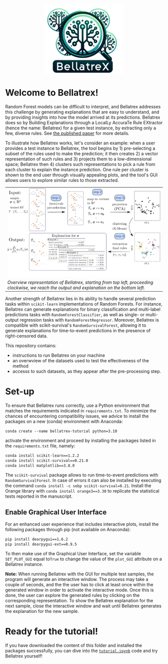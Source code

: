 <p align="center">
<img src="figures/bellatrex-logo.png" alt="Bellatrex Logo" width="50%"/>
</p>

# Welcome to Bellatrex!

Random Forest models can be difficult to interpret, and Bellatrex addresses this challenge by generating explanations that are easy to understand, and by providing insights into how the model arrived at its predictions. Bellatrex does so by Building Explanations through a LocalLy AccuraTe Rule EXtractor (hence the name: Bellatrex) for a given test instance, by extracting only a few, diverse rules. See [the published paper](https://ieeexplore.ieee.org/abstract/document/10105927) for more details.

To illustrate how Bellatrex works, let's consider an example: when a user provides a test instance to Bellatrex, the tool begins by 1) pre-selecting a subset of the rules used to make the prediction; it then creates 2) a vector representation of such rules and 3) projects them to a low-dimensional space; Bellatrex then 4) clusters such representations to pick a rule from each cluster to explain the instance prediction. One rule per cluster is shown to the end user through visually appealing plots, and the tool's GUI allows users to explore similar rules to those extracted.
            
<table>
  <tr>
    <td align="center">
      <img src="https://github.com/Klest94/Bellatrex/blob/main/figures/illustration_Bellatrex.png?raw=true" alt="Bellatrex image"/>
    </td>
  </tr>
  <tr>
    <td align="left">
      <em>Overview representation of Bellatrex, starting from top left, proceeding clockwise, we reach the output and explanation on the bottom left.</em>
    </td>
  </tr>
</table>


Another strength of Bellatrex lies in its ability to handle several prediction tasks within `scikit-learn` implementations of Random Forests. For instance, Bellatrex can generate explanations for binary classification and multi-label predictions  tasks with `RandomForestClassifier`, as well as single- or multi-output regression tasks with `RandomForestRegressor`. Moreover, Bellatrex is compatible with scikit-survival's `RandomSurvivalForest`, allowing it to generate explanations for time-to-event predictions in the presence of right-censored data.


This repository contains:
- instructions to run Bellatrex on your machine
- an overwview of the datasets used to test the effectiveness of the method
- accesss to such datasets, as they appear after the pre-processing step. 

# Set-up
 
To ensure that Bellatrex runs correctly, use a Python environment that matches the requirements indicated in `requirements.txt`. To minimize the chances of encountering compatibility issues, we advice to install the  packages on a new (conda) environment with Anaconda:
```
conda create --name bellatrex-tutorial python=3.10
```
activate the environment and proceed by installing the packages listed in the `requirements.txt` file, namely:
```
conda install scikit-learn==1.2.2
conda install scikit-survival==0.21.0
conda install matplotlib==3.8.0
```

The `scikit-survival` package allows to run time-to-event predictions with `RandomSurvivalForest`. 
In case of errors it can also be installed by executing the command `conda install -c sebp scikit-survival=0.21`.
Install the Orange library with `conda install orange3==3.30` to replicate the statistical tests reported in the manuscript.

## Enable Graphical User Interface

For an enhanced user experience that includes interactive plots, install the following packages through pip (not available on Anaconda):
```
pip install dearpygui==1.6.2 
pip install dearpygui-ext==0.9.5
```
To then make use of the Graphical User Interface, set the variable `SET_PLOT_GUI` equal to`True` to change the value of the `plot_GUI` attribute on a Bellatrex instance.

**Note:** When running Bellatrex with the GUI for multiple test samples, the program will generate an interactive window. The process may take a couple of seconds, and the the user has to click at least once within the generated window in order to activate the interactive mode. Once this is done, the user can explore the generated rules by clicking on the corresponding representation. To show the Bellatrex explanation for the next sample, close the interactive window and wait until Bellatrex generates the explanation for the new sample.

# Ready for the tutorial!

If you have downloaded the content of this folder and installed the packages successfully, you can dive into the [`tutorial.ipynb`](https://github.com/Klest94/Bellatrex/blob/main/tutorial.ipynb) code and try Bellatrex yourself!